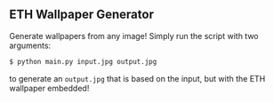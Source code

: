 ## ETH Wallpaper Generator

Generate wallpapers from any image! Simply run the script with two arguments:

```bash
$ python main.py input.jpg output.jpg
```

to generate an `output.jpg` that is based on the input, but with the ETH wallpaper embedded!
